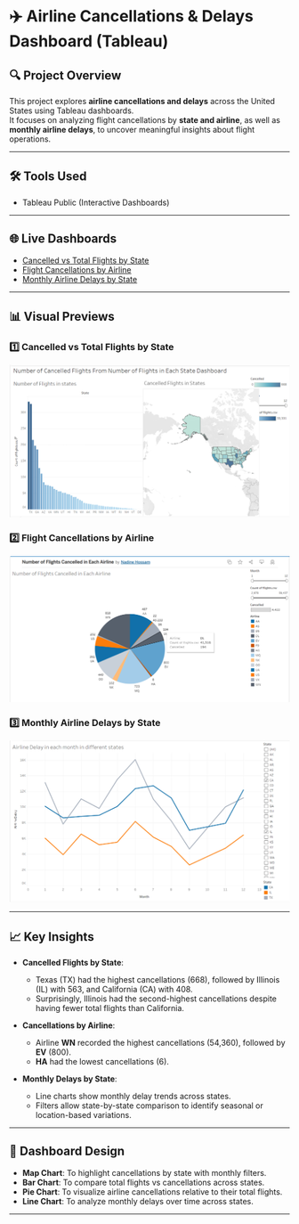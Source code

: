 # ✈️ Airline Cancellations & Delays Dashboard (Tableau)

## 🔍 Project Overview  
This project explores **airline cancellations and delays** across the United States using Tableau dashboards.  
It focuses on analyzing flight cancellations by **state and airline**, as well as **monthly airline delays**, to uncover meaningful insights about flight operations.  

---

## 🛠 Tools Used  
- Tableau Public (Interactive Dashboards)  

---

## 🌐 Live Dashboards  
- [Cancelled vs Total Flights by State](https://public.tableau.com/views/NumberofCancelledFlightsFromNumberogFlightsinEachStateDashboard/NumberofCancelledFlightsFromNumberofFlightsinEachStateDashboard?:language=en-GB&publish=yes&:sid=&:redirect=auth&:display_count=n&:origin=viz_share_link)  
- [Flight Cancellations by Airline](https://public.tableau.com/views/NumberofFlightsCancelledinEachAirline/NumberofFlightsCancelledinEachAirline?:language=en-GB&publish=yes&:sid=&:redirect=auth&:display_count=n&:origin=viz_share_link)  
- [Monthly Airline Delays by State](https://public.tableau.com/views/AirlineDelayineachmonthindifferentstates/AirlineDelayineachmonthindifferentstates?:language=en-GB&publish=yes&:sid=&:redirect=auth&:display_count=n&:origin=viz_share_link)  

---

## 📊 Visual Previews  

### 1️⃣ Cancelled vs Total Flights by State  
![Cancelled vs Total Flights by State](Visuals/Cancelled%20vs%20Total%20Flights%20by%20State.png)  

### 2️⃣ Flight Cancellations by Airline  
![Flight Cancellations by Airline](Visuals/Flight%20Cancellations%20by%20Airline.png)  

### 3️⃣ Monthly Airline Delays by State  
![Monthly Airline Delays by State](Visuals/Monthly%20Airline%20Delays%20by%20State.png)  

---

## 📈 Key Insights  

- **Cancelled Flights by State**:  
  - Texas (TX) had the highest cancellations (668), followed by Illinois (IL) with 563, and California (CA) with 408.  
  - Surprisingly, Illinois had the second-highest cancellations despite having fewer total flights than California.  

- **Cancellations by Airline**:  
  - Airline **WN** recorded the highest cancellations (54,360), followed by **EV** (800).  
  - **HA** had the lowest cancellations (6).  

- **Monthly Delays by State**:  
  - Line charts show monthly delay trends across states.  
  - Filters allow state-by-state comparison to identify seasonal or location-based variations.  

---

## 🎨 Dashboard Design  

- **Map Chart**: To highlight cancellations by state with monthly filters.  
- **Bar Chart**: To compare total flights vs cancellations across states.  
- **Pie Chart**: To visualize airline cancellations relative to their total flights.  
- **Line Chart**: To analyze monthly delays over time across states.  

---

